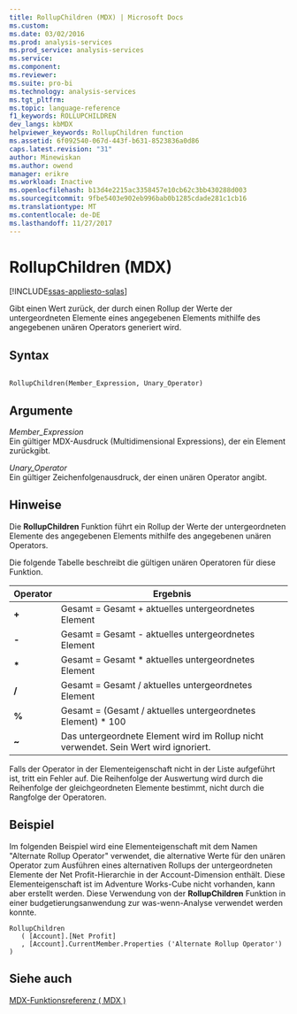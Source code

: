 ```yaml
---
title: RollupChildren (MDX) | Microsoft Docs
ms.custom: 
ms.date: 03/02/2016
ms.prod: analysis-services
ms.prod_service: analysis-services
ms.service: 
ms.component: 
ms.reviewer: 
ms.suite: pro-bi
ms.technology: analysis-services
ms.tgt_pltfrm: 
ms.topic: language-reference
f1_keywords: ROLLUPCHILDREN
dev_langs: kbMDX
helpviewer_keywords: RollupChildren function
ms.assetid: 6f092540-067d-443f-b631-8523836a0d86
caps.latest.revision: "31"
author: Minewiskan
ms.author: owend
manager: erikre
ms.workload: Inactive
ms.openlocfilehash: b13d4e2215ac3358457e10cb62c3bb430288d003
ms.sourcegitcommit: 9fbe5403e902eb996bab0b1285cdade281c1cb16
ms.translationtype: MT
ms.contentlocale: de-DE
ms.lasthandoff: 11/27/2017
---
```

# <a name="rollupchildren-mdx"></a>RollupChildren (MDX)
[!INCLUDE[ssas-appliesto-sqlas](../includes/ssas-appliesto-sqlas.md)]

  Gibt einen Wert zurück, der durch einen Rollup der Werte der untergeordneten Elemente eines angegebenen Elements mithilfe des angegebenen unären Operators generiert wird.  
  
## <a name="syntax"></a>Syntax  
  
```  
  
RollupChildren(Member_Expression, Unary_Operator)   
```  
  
## <a name="arguments"></a>Argumente  
 *Member_Expression*  
 Ein gültiger MDX-Ausdruck (Multidimensional Expressions), der ein Element zurückgibt.  
  
 *Unary_Operator*  
 Ein gültiger Zeichenfolgenausdruck, der einen unären Operator angibt.  
  
## <a name="remarks"></a>Hinweise  
 Die **RollupChildren** Funktion führt ein Rollup der Werte der untergeordneten Elemente des angegebenen Elements mithilfe des angegebenen unären Operators.  
  
 Die folgende Tabelle beschreibt die gültigen unären Operatoren für diese Funktion.  
  
|Operator|Ergebnis|  
|--------------|------------|  
|**+**|Gesamt = Gesamt + aktuelles untergeordnetes Element|  
|**-**|Gesamt = Gesamt - aktuelles untergeordnetes Element|  
|**\***|Gesamt = Gesamt * aktuelles untergeordnetes Element|  
|**/**|Gesamt = Gesamt / aktuelles untergeordnetes Element|  
|**%**|Gesamt = (Gesamt / aktuelles untergeordnetes Element) * 100|  
|**~**|Das untergeordnete Element wird im Rollup nicht verwendet. Sein Wert wird ignoriert.|  
  
 Falls der Operator in der Elementeigenschaft nicht in der Liste aufgeführt ist, tritt ein Fehler auf. Die Reihenfolge der Auswertung wird durch die Reihenfolge der gleichgeordneten Elemente bestimmt, nicht durch die Rangfolge der Operatoren.  
  
## <a name="example"></a>Beispiel  
 Im folgenden Beispiel wird eine Elementeigenschaft mit dem Namen "Alternate Rollup Operator" verwendet, die alternative Werte für den unären Operator zum Ausführen eines alternativen Rollups der untergeordneten Elemente der Net Profit-Hierarchie in der Account-Dimension enthält. Diese Elementeigenschaft ist im Adventure Works-Cube nicht vorhanden, kann aber erstellt werden. Diese Verwendung von der **RollupChildren** Funktion in einer budgetierungsanwendung zur was-wenn-Analyse verwendet werden konnte.  
  
```  
RollupChildren  
   ( [Account].[Net Profit]  
   , [Account].CurrentMember.Properties ('Alternate Rollup Operator') )  
```  
  
## <a name="see-also"></a>Siehe auch  
 [MDX-Funktionsreferenz &#40; MDX &#41;](../mdx/mdx-function-reference-mdx.md)  
  
  

